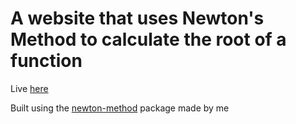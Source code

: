 # A website that uses Newton's Method to calculate the root of a function

Live [here](https://newton-method.zohan.tech)

Built using the [newton-method](https://www.npmjs.com/package/newton-method) package made by me